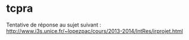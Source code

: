 tcpra
=====

Tentative de réponse au sujet suivant : http://www.i3s.unice.fr/~lopezpac/cours/2013-2014/IntRes/irprojet.html

